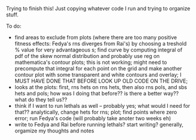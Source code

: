 Trying to finish this! Just copying whatever code I run and trying to organize stuff.

To do:
- find areas to exclude from plots (where there are too many positive fitness effects: Fedya's rns diverges from Rai's) by choosing a treshold % value for very advantageous s; find curve by computing integral of pdf of the skew normal distribution and probably use reg on mathematica's contour plots; this is not working; might need to precompute that integral for each point on the grid and make another contour plot with some transparent and white contours and overlay; I MUST HAVE DONE THAT BEFORE LOOK UP OLD CODE ON THE DRIVE;
- looks at the plots: first, rns hets on rns hets, then also rns pols, and sbs hets and pols; how was I doing that before?? is there a better way?? what do they tell us??
- think if I want to run lethals as well – probably yes; what would I need for that?? analytically, change hets for rns; plot; find points where zero error; run Fedya's code (will probably take anoter two weeks eh)
- write to Fedya and Rai before running lethals? start writing? generally, orgamize my thoughts and notes
